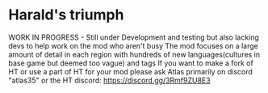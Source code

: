 # Harald's triumph
 
WORK IN PROGRESS - Still under Development and testing but also lacking devs to help work on the mod who aren't busy
The mod focuses on a large amount of detail in each region with hundreds of new languages(cultures in base game but deemed too vague) and tags
If you want to make a fork of HT or use a part of HT for your mod please ask Atlas primarily on discord "atlas35" or the HT discord:
https://discord.gg/3Rmf9ZU8E3
